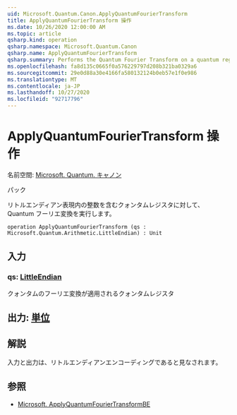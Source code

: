 ```yaml
---
uid: Microsoft.Quantum.Canon.ApplyQuantumFourierTransform
title: ApplyQuantumFourierTransform 操作
ms.date: 10/26/2020 12:00:00 AM
ms.topic: article
qsharp.kind: operation
qsharp.namespace: Microsoft.Quantum.Canon
qsharp.name: ApplyQuantumFourierTransform
qsharp.summary: Performs the Quantum Fourier Transform on a quantum register containing an integer in the little-endian representation.
ms.openlocfilehash: fa8d135c0665f0a576229797d208b321ba0329a6
ms.sourcegitcommit: 29e0d88a30e4166fa580132124b0eb57e1f0e986
ms.translationtype: MT
ms.contentlocale: ja-JP
ms.lasthandoff: 10/27/2020
ms.locfileid: "92717796"
---
```

# <a name="applyquantumfouriertransform-operation"></a>ApplyQuantumFourierTransform 操作

名前空間: [Microsoft. Quantum. キャノン](xref:Microsoft.Quantum.Canon)

パック [](https://nuget.org/packages/)


リトルエンディアン表現内の整数を含むクォンタムレジスタに対して、Quantum フーリエ変換を実行します。

```qsharp
operation ApplyQuantumFourierTransform (qs : Microsoft.Quantum.Arithmetic.LittleEndian) : Unit
```


## <a name="input"></a>入力

### <a name="qs--littleendian"></a>qs: [LittleEndian](xref:Microsoft.Quantum.Arithmetic.LittleEndian)

クォンタムのフーリエ変換が適用されるクォンタムレジスタ



## <a name="output--unit"></a>出力: [単位](xref:microsoft.quantum.lang-ref.unit)



## <a name="remarks"></a>解説

入力と出力は、リトルエンディアンエンコーディングであると見なされます。

## <a name="see-also"></a>参照

- [Microsoft. ApplyQuantumFourierTransformBE](xref:Microsoft.Quantum.Canon.ApplyQuantumFourierTransformBE)